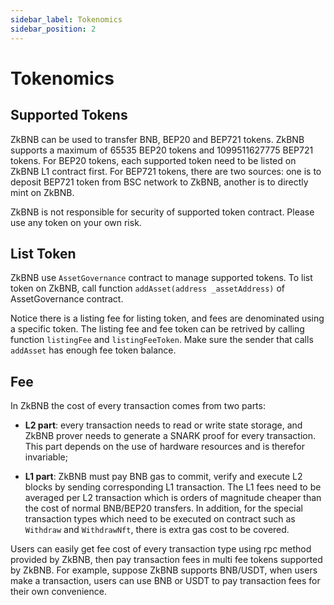 ```yaml
---
sidebar_label: Tokenomics
sidebar_position: 2
---
```


# Tokenomics

## Supported Tokens
ZkBNB can be used to transfer BNB, BEP20 and BEP721 tokens. ZkBNB supports a maximum of 65535 BEP20 tokens and 1099511627775 BEP721 tokens. For BEP20 tokens, each supported token need to be listed on ZkBNB L1 contract first. For BEP721 tokens, there are two sources: one is to deposit BEP721 token from BSC network to ZkBNB, another is to directly mint on ZkBNB.

ZkBNB is not responsible for security of supported token contract. Please use any token on your own risk.

## List Token
ZkBNB use `AssetGovernance` contract to manage supported tokens. To list token on ZkBNB, call function `addAsset(address _assetAddress)` of AssetGovernance contract.

Notice there is a listing fee for listing token, and fees are denominated using a specific token. The listing fee and fee token can be retrived by calling function `listingFee` and `listingFeeToken`. Make sure the sender that calls `addAsset` has enough fee token balance.

## Fee
In ZkBNB the cost of every transaction comes from two parts:

- **L2 part**: every transaction needs to read or write state storage, and ZkBNB prover needs to generate a SNARK proof for every transaction. This part depends on the use of hardware resources and is therefor invariable;

- **L1 part**: ZkBNB must pay BNB gas to commit, verify and execute L2 blocks by sending corresponding L1 transaction. The L1 fees need to be averaged per L2 transaction which is orders of magnitude cheaper than the cost of normal BNB/BEP20 transfers. In addition, for the special transaction types which need to be executed on contract such as `Withdraw` and `WithdrawNft`, there is extra gas cost to be covered.

Users can easily get fee cost of every transaction type using rpc method provided by ZkBNB, then pay transaction fees in multi fee tokens supported by ZkBNB. For example, suppose ZkBNB supports BNB/USDT, when users make a transaction, users can use BNB or USDT to pay transaction fees for their own convenience.